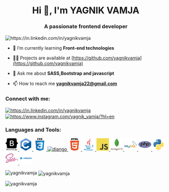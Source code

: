 <h1 align="center">Hi 👋, I'm YAGNIK VAMJA</h1>
<h3 align="center">A passionate frontend developer</h3>

<img align="center" src="https://media1.giphy.com/media/2IudUHdI075HL02Pkk/giphy.gif?cid=ecf05e47c2yg3qyvtt418vs7p0gzz45i9wkeoh9yity3mwab&ep=v1_gifs_search&rid=giphy.gif&ct=g" alt="https://in.linkedin.com/in/yagnikvamja" height="30" width="40" />

- 🌱 I’m currently learning **Front-end technologies**

- 👨‍💻 Projects are available at [https://github.com/yagnikvamja](https://github.com/yagnikvamja)

- 💬 Ask me about **SASS,Bootstrap and javascript**

- 📫 How to reach me **yagnikvamja22@gmail.com**

<h3 align="left">Connect with me:</h3>
<p align="left">
<a href="https://in.linkedin.com/in/yagnikvamja" target="_blank"><img align="center" src="https://raw.githubusercontent.com/rahuldkjain/github-profile-readme-generator/master/src/images/icons/Social/linked-in-alt.svg" alt="https://in.linkedin.com/in/yagnikvamja" height="30" width="40" /></a>
<a href="https://www.instagram.com/yagnik_vamja/?hl=en" target="_blank"><img align="center" src="https://raw.githubusercontent.com/rahuldkjain/github-profile-readme-generator/master/src/images/icons/Social/instagram.svg" alt="https://www.instagram.com/yagnik_vamja/?hl=en" height="30" width="40" /></a>
</p>

<h3 align="left">Languages and Tools:</h3>
<p align="left"> <a href="https://getbootstrap.com" target="_blank" rel="noreferrer"> <img src="https://raw.githubusercontent.com/devicons/devicon/master/icons/bootstrap/bootstrap-plain-wordmark.svg" alt="bootstrap" width="40" height="40"/> </a> <a href="https://www.cprogramming.com/" target="_blank" rel="noreferrer"> <img src="https://raw.githubusercontent.com/devicons/devicon/master/icons/c/c-original.svg" alt="c" width="40" height="40"/> </a> <a href="https://www.w3schools.com/css/" target="_blank" rel="noreferrer"> <img src="https://raw.githubusercontent.com/devicons/devicon/master/icons/css3/css3-original-wordmark.svg" alt="css3" width="40" height="40"/> </a> <a href="https://www.djangoproject.com/" target="_blank" rel="noreferrer"> <img src="https://cdn.worldvectorlogo.com/logos/django.svg" alt="django" width="40" height="40"/> </a> <a href="https://www.w3.org/html/" target="_blank" rel="noreferrer"> <img src="https://raw.githubusercontent.com/devicons/devicon/master/icons/html5/html5-original-wordmark.svg" alt="html5" width="40" height="40"/> </a> <a href="https://www.java.com" target="_blank" rel="noreferrer"> <img src="https://raw.githubusercontent.com/devicons/devicon/master/icons/java/java-original.svg" alt="java" width="40" height="40"/> </a> <a href="https://developer.mozilla.org/en-US/docs/Web/JavaScript" target="_blank" rel="noreferrer"> <img src="https://raw.githubusercontent.com/devicons/devicon/master/icons/javascript/javascript-original.svg" alt="javascript" width="40" height="40"/> </a> <a href="https://www.mongodb.com/" target="_blank" rel="noreferrer"> <img src="https://raw.githubusercontent.com/devicons/devicon/master/icons/mongodb/mongodb-original-wordmark.svg" alt="mongodb" width="40" height="40"/> </a> <a href="https://www.mysql.com/" target="_blank" rel="noreferrer"> <img src="https://raw.githubusercontent.com/devicons/devicon/master/icons/mysql/mysql-original-wordmark.svg" alt="mysql" width="40" height="40"/> </a> <a href="https://www.php.net" target="_blank" rel="noreferrer"> <img src="https://raw.githubusercontent.com/devicons/devicon/master/icons/php/php-original.svg" alt="php" width="40" height="40"/> </a> <a href="https://www.python.org" target="_blank" rel="noreferrer"> <img src="https://raw.githubusercontent.com/devicons/devicon/master/icons/python/python-original.svg" alt="python" width="40" height="40"/> </a> <a href="https://sass-lang.com" target="_blank" rel="noreferrer"> <img src="https://raw.githubusercontent.com/devicons/devicon/master/icons/sass/sass-original.svg" alt="sass" width="40" height="40"/> </a> <a href="https://webpack.js.org" target="_blank" rel="noreferrer"> <img src="https://raw.githubusercontent.com/devicons/devicon/d00d0969292a6569d45b06d3f350f463a0107b0d/icons/webpack/webpack-original-wordmark.svg" alt="webpack" width="40" height="40"/> </a> </p>

<p><img align="left" src="https://github-readme-stats.vercel.app/api/top-langs?username=yagnikvamja&show_icons=true&locale=en&layout=compact" alt="yagnikvamja" /></p>

<p>&nbsp;<img align="center" src="https://github-readme-stats.vercel.app/api?username=yagnikvamja&show_icons=true&locale=en" alt="yagnikvamja" /></p>

<p><img align="center" src="https://github-readme-streak-stats.herokuapp.com/?user=yagnikvamja&" alt="yagnikvamja" /></p>
